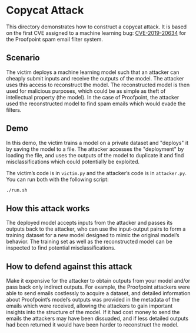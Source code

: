 # Copycat Attack

This directory demonstrates how to construct a copycat attack. It is based on the first CVE assigned to a machine learning bug: [CVE-2019-20634](https://nvd.nist.gov/vuln/detail/CVE-2019-20634) for the Proofpoint spam email filter system.

## Scenario

The victim deploys a machine learning model such that an attacker can cheaply submit inputs and receive the outputs of the model. The attacker uses this access to reconstruct the model. The reconstructed model is then used for malicious purposes, which could be as simple as theft of intellectual property (the model). In the case of Proofpoint, the attacker used the reconstructed model to find spam emails which would evade the filters.

## Demo

In this demo, the victim trains a model on a private dataset and "deploys" it by saving the model to a file. The attacker accesses the "deployment" by loading the file, and uses the outputs of the model to duplicate it and find misclassifications which could potentially be exploited.

The victim’s code is in `victim.py` and the attacker’s code is in `attacker.py`. You can run both with the following script:

```sh
./run.sh
```

## How this attack works

The deployed model accepts inputs from the attacker and passes its outputs back to the attacker, who can use the input-output pairs to form a training dataset for a new model designed to mimic the original model’s behavior. The training set as well as the reconstructed model can be inspected to find potential misclassifications.

## How to defend against this attack

Make it expensive for the attacker to obtain outputs from your model and/or pass back only indirect outputs. For example, the Proofpoint attackers were able to send emails costlessly to acquire a dataset, and detailed information about Proofpoint’s model’s outputs was provided in the metadata of the emails which were received, allowing the attackers to gain important insights into the structure of the model. If it had cost money to send the emails the attackers may have been dissuaded, and if less detailed outputs had been returned it would have been harder to reconstruct the model.
